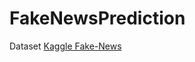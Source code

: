 # FakeNewsPrediction

Dataset [Kaggle Fake-News](https://www.kaggle.com/c/fake-news/data?select=test.csv)
